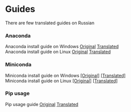 # Guides

There are few translated guides on Russian<br>

### Anaconda

Anaconda install guide on Windows [Original](https://docs.anaconda.com/anaconda/install/windows/) [Translated](anaconda_windows.md)<br>
Anaconda install guide on Linux   [Original](https://docs.anaconda.com/anaconda/install/linux/) [Translated](anaconda_linux.md)<br>

### Miniconda

Miniconda install guide on Windows [[Original]](https://docs.conda.io/projects/conda/en/latest/user-guide/install/windows.html) [[Translated]](miniconda_windows.md)<br>
Miniconda install guide on Linux   [[Original]](https://docs.conda.io/projects/conda/en/latest/user-guide/install/linux.html) [[Translated]](miniconda_linux.md)<br>

### Pip usage

Pip usage guide [Original](https://packaging.python.org/en/latest/tutorials/installing-packages/#installing-from-pypi) [Translated](pip_usage.md)<br>
